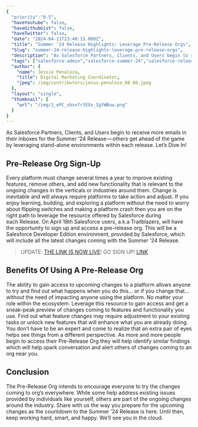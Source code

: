 ```yaml
---
{
  "priority":"0.5",
  "haveYoutube": false,
  "haveGithubGist": false,
  "haveTwitter": false,
  "date": "2024-04-11T23:40:15.000Z",
  "title": "Summer ’24 Release Highlights: Leverage Pre-Release Orgs",
  "Slug": "summer-24-release-highlights-leverage-pre-release-orgs",
  "description": "As Salesforce Partners, Clients, and Users begin to receive more emails in their inboxes for the Summer ’24 Release — others get ahead of the game by leveraging stand-alone environments within each release..",
  "tags": ["salesforce-admin","salesforce-summer-24","salesforce-release","summer-24-release","salesforce"],
  "author": {
    "name": Jessie Penaloza,
    "title": Digital Marketing Coordinator,
    "jpeg": /img/contributors/jesus-penaloza_88-88.jpeg
  },
  "layout": "single",
  "thumbnail": {
    "url": "/img/1_ePC_vbxxfrtEXx_IgYWBuw.png"
  }
}
---
```

As Salesforce Partners, Clients, and Users begin to receive more emails in their inboxes for the Summer ’24 Release — others get ahead of the game by leveraging stand-alone environments within each release.
Let’s Dive In!

## Pre-Release Org Sign-Up

Every platform must change several times a year to improve existing features, remove others, and add new functionality that is relevant to the ongoing changes in the verticals or industries around them. Change is inevitable and will always require platforms to take action and adjust.
If you enjoy learning, building, and exploring a platform without the need to worry about flipping switches and making a platform crash then you are on the right path to leverage the resource offered by Salesforce during each Release.
On April 18th Salesforce users, a.k.a Trailblazers, will have the opportunity to sign up and access a pre-release org. This will be a Salesforce Developer Edition environment, provided by Salesforce, which will include all the latest changes coming with the Summer ’24 Release.

> UPDATE: [THE LINK IS NOW LIVE](https://www.salesforce.com/form/signup/scheduler-prerelease-trial/)! GO SIGN UP! [LINK](https://www.salesforce.com/form/signup/scheduler-prerelease-trial/)

## Benefits Of Using A Pre-Release Org

The ability to gain access to upcoming changes to a platform allows anyone to try and find out what happens when you do this… or if you change that… without the need of impacting anyone using the platform.
No matter your role within the ecosystem. Leverage this resource to gain access and get a sneak-peak preview of changes coming to features and functionality you use. Find out what feature changes may require adjustment to your existing tasks or unlock new features that will enhance what you are already doing.
You don’t have to be an expert and come to realize that an extra pair of eyes helps see things from a different perspective. As more and more people begin to access their Pre-Release Org they will help identify similar findings which will help spark conversation and alert others of changes coming to an org near you.

## Conclusion

The Pre-Release Org intends to encourage everyone to try the changes coming to org’s everywhere. While some help address existing issues provided by individuals like yourself, others are part of the ongoing changes around the industry.
Share with us the way you prepare for the upcoming changes as the countdown to the Summer ’24 Release is here.
Until then, keep working hard, smart, and happy. We’ll see you in the cloud.

